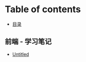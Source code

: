 # Table of contents

* [目录](README.md)

## 前端 - 学习笔记

* [Untitled](qian-duan-xue-xi-bi-ji/untitled.md)


